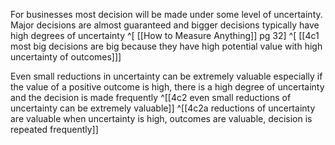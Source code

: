 For businesses most decision will be made under some level of uncertainty. Major decisions are almost guaranteed and bigger decisions typically have high degrees of uncertainty ^[ [[How to Measure Anything]] pg 32] ^[ [[4c1 most big decisions are big because they have high potential value with high uncertainty of outcomes]]]

Even small reductions in uncertainty can be extremely valuable especially if the value of a positive outcome is high, there is a high degree of uncertainty and the decision is made frequently ^[[4c2 even small reductions of uncertainty can be extremely valuable]] ^[[4c2a reductions of uncertainty are valuable when uncertainty is high, outcomes are valuable, decision is repeated frequently]]